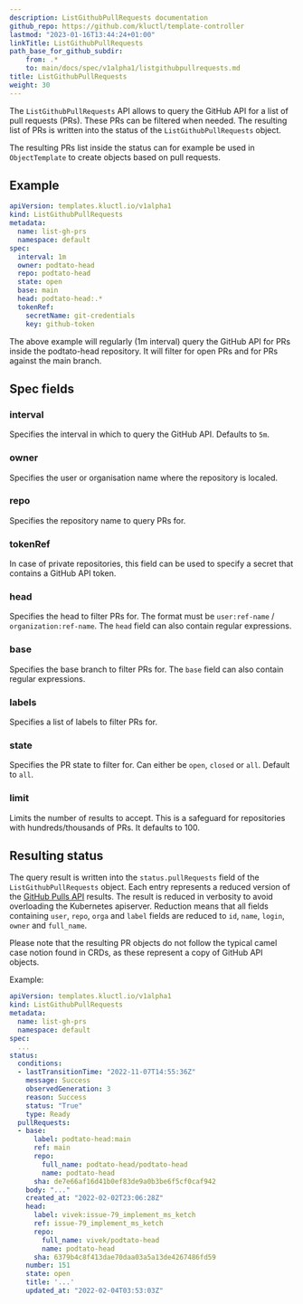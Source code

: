 ```yaml
---
description: ListGithubPullRequests documentation
github_repo: https://github.com/kluctl/template-controller
lastmod: "2023-01-16T13:44:24+01:00"
linkTitle: ListGithubPullRequests
path_base_for_github_subdir:
    from: .*
    to: main/docs/spec/v1alpha1/listgithubpullrequests.md
title: ListGithubPullRequests
weight: 30
---
```






The `ListGithubPullRequests` API allows to query the GitHub API for a list of pull requests (PRs). These PRs
can be filtered when needed. The resulting list of PRs is written into the status of the
`ListGithubPullRequests` object.

The resulting PRs list inside the status can for example be used in `ObjectTemplate` to create objects based on
pull requests.

## Example

```yaml
apiVersion: templates.kluctl.io/v1alpha1
kind: ListGithubPullRequests
metadata:
  name: list-gh-prs
  namespace: default
spec:
  interval: 1m
  owner: podtato-head
  repo: podtato-head
  state: open
  base: main
  head: podtato-head:.*
  tokenRef:
    secretName: git-credentials
    key: github-token
```

The above example will regularly (1m interval) query the GitHub API for PRs inside the podtato-head
repository. It will filter for open PRs and for PRs against the main branch.

## Spec fields

### interval

Specifies the interval in which to query the GitHub API. Defaults to `5m`.

### owner

Specifies the user or organisation name where the repository is localed.

### repo

Specifies the repository name to query PRs for.

### tokenRef

In case of private repositories, this field can be used to specify a secret that contains a GitHub API token.

### head

Specifies the head to filter PRs for. The format must be `user:ref-name` / `organization:ref-name`. The `head`
field can also contain regular expressions.

### base

Specifies the base branch to filter PRs for. The `base` field can also contain regular expressions.

### labels

Specifies a list of labels to filter PRs for.

### state

Specifies the PR state to filter for. Can either be `open`, `closed` or `all`. Default to `all`.

### limit

Limits the number of results to accept. This is a safeguard for repositories with hundreds/thousands of PRs. It defaults
to 100.

## Resulting status

The query result is written into the `status.pullRequests` field of the `ListGithubPullRequests` object. Each entry
represents a reduced version of the [GitHub Pulls API](https://docs.github.com/en/rest/pulls/pulls#list-pull-requests)
results. The result is reduced in verbosity to avoid overloading the Kubernetes apiserver. Reduction means that all
fields containing `user`, `repo`, `orga` and `label` fields are reduced to `id`, `name`, `login`, `owner` and
`full_name`.

Please note that the resulting PR objects do not follow the typical camel case notion found in CRDs, as these represent
a copy of GitHub API objects.

Example:

```yaml
apiVersion: templates.kluctl.io/v1alpha1
kind: ListGithubPullRequests
metadata:
  name: list-gh-prs
  namespace: default
spec:
  ...
status:
  conditions:
  - lastTransitionTime: "2022-11-07T14:55:36Z"
    message: Success
    observedGeneration: 3
    reason: Success
    status: "True"
    type: Ready
  pullRequests:
  - base:
      label: podtato-head:main
      ref: main
      repo:
        full_name: podtato-head/podtato-head
        name: podtato-head
      sha: de7e66af16d41b0ef83de9a0b3be6f5cf0caf942
    body: "..."
    created_at: "2022-02-02T23:06:28Z"
    head:
      label: vivek:issue-79_implement_ms_ketch
      ref: issue-79_implement_ms_ketch
      repo:
        full_name: vivek/podtato-head
        name: podtato-head
      sha: 6379b4c8f413dae70daa03a5a13de4267486fd59
    number: 151
    state: open
    title: '...'
    updated_at: "2022-02-04T03:53:03Z"
```